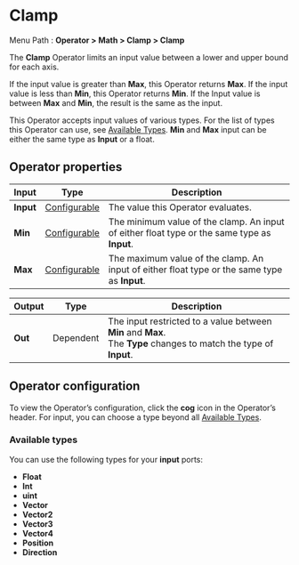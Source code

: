# Clamp

Menu Path : **Operator > Math > Clamp > Clamp**

The **Clamp** Operator limits an input value between a lower and upper bound for each axis.

If the input value is greater than **Max**, this Operator returns **Max**. If the input value is less than **Min**, this Operator returns **Min**. If the Input value is between **Max** and **Min**, the result is the same as the input.

This Operator accepts input values of various types. For the list of types this Operator can use, see [Available Types](#available-types). **Min** and **Max** input can be either the same type as **Input** or a float.

## Operator properties

| **Input** | **Type**                                | **Description**                                              |
| --------- | --------------------------------------- | ------------------------------------------------------------ |
| **Input** | [Configurable](#operator-configuration) | The value this Operator evaluates.                           |
| **Min**   | [Configurable](#operator-configuration) | The minimum value of the clamp.  An input of either float type or the same type as **Input**. |
| **Max**   | [Configurable](#operator-configuration) | The maximum value of the clamp. An input of either float type or the same type as **Input**. |

| **Output** | **Type**  | **Description**                                              |
| ---------- | --------- | ------------------------------------------------------------ |
| **Out**    | Dependent | The input restricted to a value between **Min** and **Max**.<br/>The **Type** changes to match the type of **Input**. |

## Operator configuration

To view the Operator’s configuration, click the **cog** icon in the Operator’s header. For input, you can choose a type beyond all [Available Types](#available-types).

### Available types

You can use the following types for your **input** ports:

- **Float**
- **Int**
- **uint**
- **Vector**
- **Vector2**
- **Vector3**
- **Vector4**
- **Position**
- **Direction**

